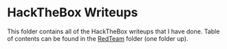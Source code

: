 # HackTheBox Writeups

This folder contains all of the HackTheBox writeups that I have done. Table of contents can be found in the [RedTeam](https://github.com/BurntxNoodle/RedTeam) folder (one folder up). 
